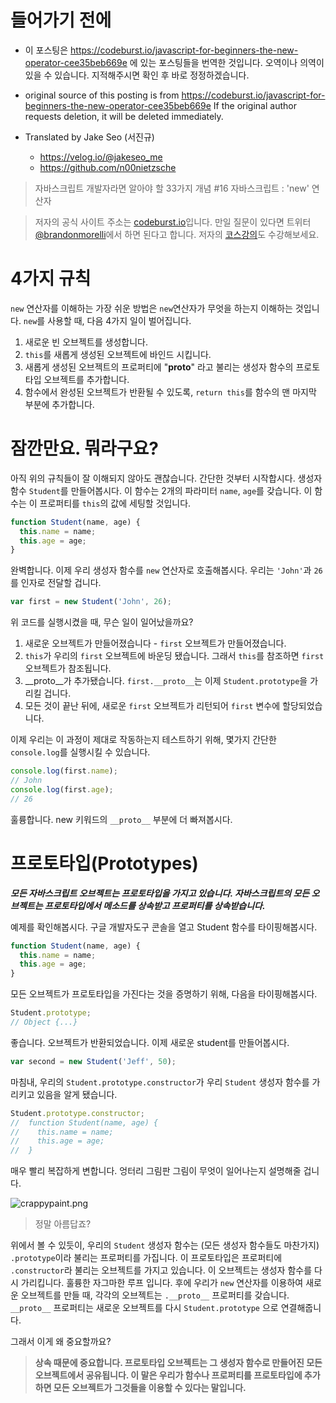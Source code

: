 # 들어가기 전에
- 이 포스팅은 https://codeburst.io/javascript-for-beginners-the-new-operator-cee35beb669e 에 있는 포스팅들을 번역한 것입니다. 오역이나 의역이 있을 수 있습니다. 지적해주시면 확인 후 바로 정정하겠습니다.

- original source of this posting is from https://codeburst.io/javascript-for-beginners-the-new-operator-cee35beb669e If the original author requests deletion, it will be deleted immediately.

- Translated by Jake Seo (서진규)

	- https://velog.io/@jakeseo_me
	- https://github.com/n00nietzsche

> 자바스크립트 개발자라면 알아야 할 33가지 개념 #16 자바스크립트 : 'new' 연산자

> 저자의 공식 사이트 주소는 [codeburst.io](https://codeburst.io)입니다. 만일 질문이 있다면 트위터 [@brandonmorelli](twitter.com/brandonmorelli)에서 하면 된다고 합니다. 저자의 [코스강의](https://codeburst.io/best-udemy-courses-for-learning-full-stack-web-development-45e2bd3ec28b)도 수강해보세요.

# 4가지 규칙

`new` 연산자를 이해하는 가장 쉬운 방법은 `new`연산자가 무엇을 하는지 이해하는 것입니다. `new`를 사용할 때, 다음 4가지 일이 벌어집니다.

1. 새로운 빈 오브젝트를 생성합니다.
2. `this`를 새롭게 생성된 오브젝트에 바인드 시킵니다.
3. 새롭게 생성된 오브젝트의 프로퍼티에 "__proto__" 라고 불리는 생성자 함수의 프로토타입 오브젝트를 추가합니다.
4. 함수에서 완성된 오브젝트가 반환될 수 있도록, `return this`를 함수의 맨 마지막 부분에 추가합니다.

# 잠깐만요. 뭐라구요?

아직 위의 규칙들이 잘 이해되지 않아도 괜찮습니다. 간단한 것부터 시작합시다. 생성자 함수 `Student`를 만들어봅시다. 이 함수는 2개의 파라미터 `name`, `age`를 갖습니다. 이 함수는 이 프로퍼티를 `this`의 값에 세팅할 것입니다.

```js
function Student(name, age) {
  this.name = name;
  this.age = age;
}
```

완벽합니다. 이제 우리 생성자 함수를 `new` 연산자로 호출해봅시다. 우리는 `'John'`과 `26`를 인자로 전달할 겁니다.

```js
var first = new Student('John', 26);
```

위 코드를 실행시켰을 때, 무슨 일이 일어났을까요?

1. 새로운 오브젝트가 만들어졌습니다 - `first` 오브젝트가 만들어졌습니다.
2. `this`가 우리의 `first` 오브젝트에 바운딩 됐습니다. 그래서 `this`를 참조하면 `first` 오브젝트가 참조됩니다.
3. __proto__가 추가됐습니다. `first.__proto__`는 이제 `Student.prototype`을 가리킬 겁니다.
4. 모든 것이 끝난 뒤에, 새로운 `first` 오브젝트가 리턴되어 `first` 변수에 할당되었습니다.

이제 우리는 이 과정이 제대로 작동하는지 테스트하기 위해, 몇가지 간단한 `console.log`를 실행시킬 수 있습니다.

```js
console.log(first.name);
// John
console.log(first.age);
// 26
```

훌륭합니다. new 키워드의 `__proto__` 부분에 더 빠져봅시다.

# 프로토타입(Prototypes)

***모든 자바스크립트 오브젝트는 프로토타입을 가지고 있습니다. 자바스크립트의 모든 오브젝트는 프로토타입에서 메소드를 상속받고 프로퍼티를 상속받습니다.***

예제를 확인해봅시다. 구글 개발자도구 콘솔을 열고 Student 함수를 타이핑해봅시다.

```js
function Student(name, age) {
  this.name = name;
  this.age = age;
}
```

모든 오브젝트가 프로토타입을 가진다는 것을 증명하기 위해, 다음을 타이핑해봅시다.

```js
Student.prototype;
// Object {...}
```

좋습니다. 오브젝트가 반환되었습니다. 이제 새로운 student를 만들어봅시다. 

```js
var second = new Student('Jeff', 50);
```

마침내, 우리의 `Student.prototype.constructor`가 우리 `Student` 생성자 함수를 가리키고 있음을 알게 됐습니다.

```js
Student.prototype.constructor;
//  function Student(name, age) {
//    this.name = name;
//    this.age = age;
//  }
```

매우 빨리 복잡하게 변합니다. 엉터리 그림판 그림이 무엇이 일어나는지 설명해줄 겁니다.

![crappypaint.png](https://images.velog.io/post-images/jakeseo_me/972ed600-70a3-11e9-8cbf-719f15895cdb/crappypaint.png)
> 정말 아름답죠?

위에서 볼 수 있듯이, 우리의 `Student` 생성자 함수는 (모든 생성자 함수들도 마찬가지) `.prototype`이라 불리는 프로퍼티를 가집니다. 이 프로토타입은 프로퍼티에 `.constructor`라 불리는 오브젝트를 가지고 있습니다. 이 오브젝트는 생성자 함수를 다시 가리킵니다. 훌륭한 자그마한 루프 입니다. 후에 우리가 `new` 연산자를 이용하여 새로운 오브젝트를 만들 때, 각각의 오브젝트는 `.__proto__` 프로퍼티를 갖습니다. `__proto__` 프로퍼티는 새로운 오브젝트를 다시 `Student.prototype` 으로 연결해줍니다.

그래서 이게 왜 중요할까요?

> **상속 때문에 중요합니다. 프로토타입 오브젝트는 그 생성자 함수로 만들어진 모든 오브젝트에서 공유됩니다. 이 말은 우리가 함수나 프로퍼티를 프로토타입에 추가하면 모든 오브젝트가 그것들을 이용할 수 있다는 말입니다.**

